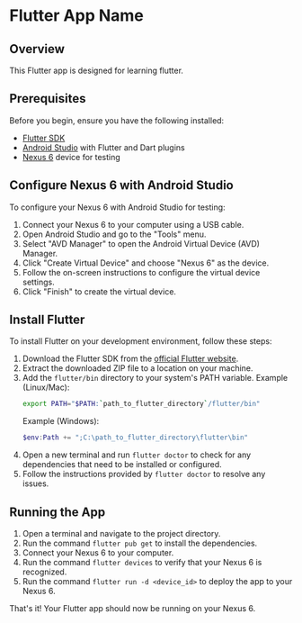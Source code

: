 # Flutter App Name

## Overview
This Flutter app is designed for learning flutter.

## Prerequisites
Before you begin, ensure you have the following installed:

- [Flutter SDK](https://flutter.dev/docs/get-started/install)
- [Android Studio](https://developer.android.com/studio) with Flutter and Dart plugins
- [Nexus 6](https://www.google.com/nexus/6/) device for testing

## Configure Nexus 6 with Android Studio
To configure your Nexus 6 with Android Studio for testing:

1. Connect your Nexus 6 to your computer using a USB cable.
2. Open Android Studio and go to the "Tools" menu.
3. Select "AVD Manager" to open the Android Virtual Device (AVD) Manager.
4. Click "Create Virtual Device" and choose "Nexus 6" as the device.
5. Follow the on-screen instructions to configure the virtual device settings.
6. Click "Finish" to create the virtual device.

## Install Flutter
To install Flutter on your development environment, follow these steps:

1. Download the Flutter SDK from the [official Flutter website](https://flutter.dev/docs/get-started/install).
2. Extract the downloaded ZIP file to a location on your machine.
3. Add the `flutter/bin` directory to your system's PATH variable.
   Example (Linux/Mac): 
   ```bash
   export PATH="$PATH:`path_to_flutter_directory`/flutter/bin"
   ```
   Example (Windows):
   ```powershell
   $env:Path += ";C:\path_to_flutter_directory\flutter\bin"
   ```
4. Open a new terminal and run `flutter doctor` to check for any dependencies that need to be installed or configured.
5. Follow the instructions provided by `flutter doctor` to resolve any issues.

## Running the App
1. Open a terminal and navigate to the project directory.
2. Run the command `flutter pub get` to install the dependencies.
3. Connect your Nexus 6 to your computer.
4. Run the command `flutter devices` to verify that your Nexus 6 is recognized.
5. Run the command `flutter run -d <device_id>` to deploy the app to your Nexus 6.

That's it! Your Flutter app should now be running on your Nexus 6.

